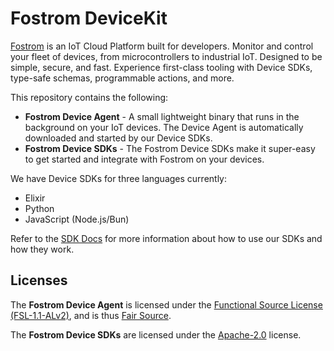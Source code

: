 # Fostrom DeviceKit

[Fostrom](https://fostrom.io) is an IoT Cloud Platform built for developers. Monitor and control your fleet of devices, from microcontrollers to industrial IoT. Designed to be simple, secure, and fast. Experience first-class tooling with Device SDKs, type-safe schemas, programmable actions, and more.

This repository contains the following:

* **Fostrom Device Agent** - A small lightweight binary that runs in the background on your IoT devices. The Device Agent is automatically downloaded and started by our Device SDKs.
* **Fostrom Device SDKs** - The Fostrom Device SDKs make it super-easy to get started and integrate with Fostrom on your devices.

We have Device SDKs for three languages currently:

* Elixir
* Python
* JavaScript (Node.js/Bun)

Refer to the [SDK Docs](https://docs.fostrom.io/sdk/) for more information about how to use our SDKs and how they work.

## Licenses

The **Fostrom Device Agent** is licensed under the [Functional Source License (FSL-1.1-ALv2)](device-agent/LICENSE), and is thus [Fair Source](https://fair.io/).

The **Fostrom Device SDKs** are licensed under the [Apache-2.0](sdk/LICENSE) license.
